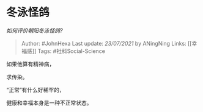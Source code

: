 # 冬泳怪鸽
*如何评价朝阳冬泳怪鸽?*

> Author: #JohnHexa
Last update: *23/07/2021* by ANingNing
Links: [[幸福感]]
Tags: #社科Social-Science 

 
如果他算有精神病，

求传染。

  


“正常”有什么好稀罕的，

健康和幸福本身是一种不正常状态。



